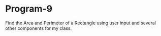 # Program-9
Find the Area and Perimeter of a Rectangle using user input and several other components for my class. 
